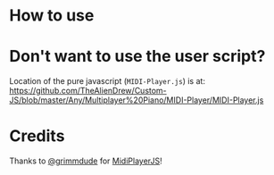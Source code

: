 # How to use

# Don't want to use the user script?

Location of the pure javascript (`MIDI-Player.js`) is at:
https://github.com/TheAlienDrew/Custom-JS/blob/master/Any/Multiplayer%20Piano/MIDI-Player/MIDI-Player.js

# Credits

Thanks to [@grimmdude](https://github.com/grimmdude) for [MidiPlayerJS](https://github.com/grimmdude/MidiPlayerJS)!
